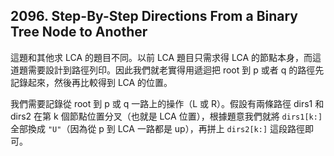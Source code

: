 ## 2096. Step-By-Step Directions From a Binary Tree Node to Another

這題和其他求 LCA 的題目不同。以前 LCA 題目只需求得 LCA 的節點本身，而這道題需要設計到路徑列印。因此我們就老實得用遞迴把 root 到 p 或者 q 的路徑先記錄起來，然後再比較得到 LCA 的位置。

我們需要記錄從 root 到 p 或 q 一路上的操作（L 或 R）。假設有兩條路徑 dirs1 和 dirs2 在第 k 個節點位置分叉（也就是 LCA 位置），根據題意我們就將 `dirs1[k:]` 全部換成 `"U"`（因為從 p 到 LCA 一路都是 up），再拼上 `dirs2[k:]` 這段路徑即可。
